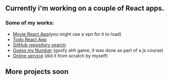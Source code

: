 

## Currently i'm working on a couple of React apps.

### Some of my works: 
<ul>
<li><a href='https://movie-app-chuchalice.vercel.app'>Movie React App</a>(you might use a vpn for it to load)</li>
<li><a href ="https://todo-app-chuchalice.vercel.app">Todo React App</a></li>
<li><a href = 'https://chuchalice.github.io/API-github/'>GitHub repository search</a></li>
<li><a href = 'https://chuchalice.github.io/guessMyNumber/'>Guess my Number</a> (goofy ahh game, it was done as part of a js course)</li>
<li><a href = 'https://chuchalice.github.io/kata_case_webcore/'>Online service</a> (did it from scratch by myself)</li> 
</ul>

## More projects soon


<!--
**chuchalice/chuchalice** is a ✨ _special_ ✨ repository because its `README.md` (this file) appears on your GitHub profile.


-->
